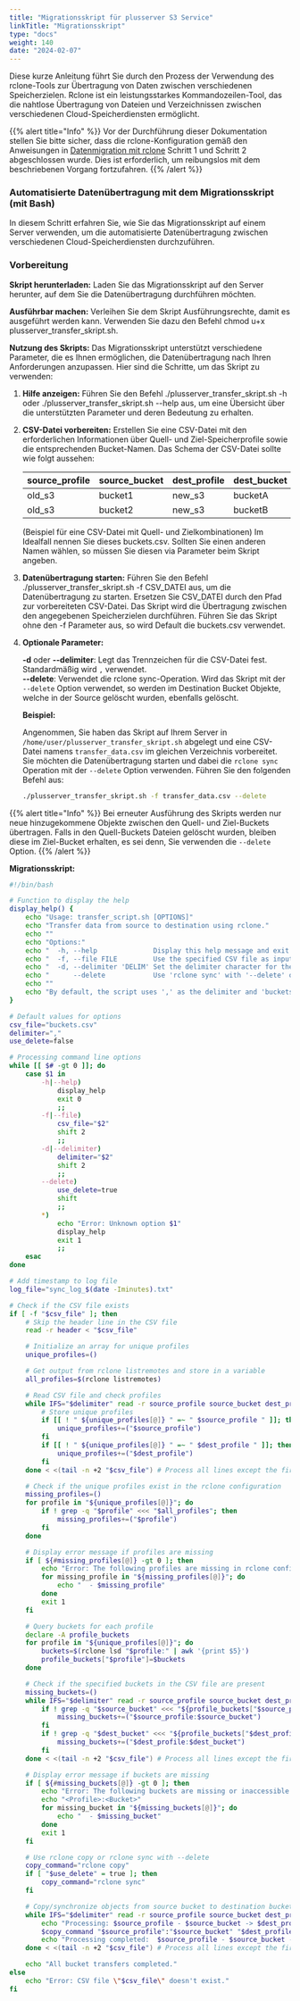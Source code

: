 ```yaml
---
title: "Migrationsskript für plusserver S3 Service"
linkTitle: "Migrationsskript"
type: "docs"
weight: 140
date: "2024-02-07"
---
```


Diese kurze Anleitung führt Sie durch den Prozess der Verwendung des rclone-Tools zur Übertragung von Daten zwischen verschiedenen Speicherzielen. Rclone ist ein leistungsstarkes Kommandozeilen-Tool, das die nahtlose Übertragung von Dateien und Verzeichnissen zwischen verschiedenen Cloud-Speicherdiensten ermöglicht.

{{% alert title="Info" %}}
Vor der Durchführung dieser Dokumentation stellen Sie bitte sicher, dass die rclone-Konfiguration gemäß den Anweisungen in [Datenmigration mit rclone](../migration-with-rclone) Schritt 1 und Schritt 2 abgeschlossen wurde. Dies ist erforderlich, um reibungslos mit dem beschriebenen Vorgang fortzufahren.
{{% /alert %}}

### Automatisierte Datenübertragung mit dem Migrationsskript (mit Bash)

In diesem Schritt erfahren Sie, wie Sie das Migrationsskript auf einem Server verwenden, um die automatisierte Datenübertragung zwischen verschiedenen Cloud-Speicherdiensten durchzuführen.

### Vorbereitung

**Skript herunterladen:** Laden Sie das Migrationsskript auf den Server herunter, auf dem Sie die Datenübertragung durchführen möchten.

**Ausführbar machen:** Verleihen Sie dem Skript Ausführungsrechte, damit es ausgeführt werden kann. Verwenden Sie dazu den Befehl chmod u+x plusserver_transfer_skript.sh.

**Nutzung des Skripts:**
Das Migrationsskript unterstützt verschiedene Parameter, die es Ihnen ermöglichen, die Datenübertragung nach Ihren Anforderungen anzupassen. Hier sind die Schritte, um das Skript zu verwenden:

1. **Hilfe anzeigen:** Führen Sie den Befehl ./plusserver_transfer_skript.sh -h oder ./plusserver_transfer_skript.sh --help aus, um eine Übersicht über die unterstützten Parameter und deren Bedeutung zu erhalten.

2. **CSV-Datei vorbereiten:** Erstellen Sie eine CSV-Datei mit den erforderlichen Informationen über Quell- und Ziel-Speicherprofile sowie die entsprechenden Bucket-Namen. Das Schema der CSV-Datei sollte wie folgt aussehen:

    | source_profile | source_bucket | dest_profile | dest_bucket |
    | -------------- | ------------- | ------------ | ----------- |
    | old_s3         | bucket1       | new_s3       | bucketA     |
    | old_s3         | bucket2       | new_s3       | bucketB     |

    (Beispiel für eine CSV-Datei mit Quell- und Zielkombinationen)
    Im Idealfall nennen Sie dieses buckets.csv. Sollten Sie einen anderen Namen wählen, so müssen Sie diesen via Parameter beim Skript angeben.

3. **Datenübertragung starten:** Führen Sie den Befehl ./plusserver_transfer_skript.sh -f CSV_DATEI aus, um die Datenübertragung zu starten. Ersetzen Sie CSV_DATEI durch den Pfad zur vorbereiteten CSV-Datei. Das Skript wird die Übertragung zwischen den angegebenen Speicherzielen durchführen. Führen Sie das Skript ohne den -f Parameter aus, so wird Default die buckets.csv verwendet.

4. **Optionale Parameter:**

    **-d** oder **--delimiter**: Legt das Trennzeichen für die CSV-Datei fest. Standardmäßig wird `,` verwendet.  
    **--delete**: Verwendet die rclone sync-Operation. Wird das Skript mit der `--delete` Option verwendet, so werden im Destination Bucket Objekte, welche in der Source gelöscht wurden, ebenfalls gelöscht.

    **Beispiel:**

    Angenommen, Sie haben das Skript auf Ihrem Server in `/home/user/plusserver_transfer_skript.sh` abgelegt und eine CSV-Datei namens `transfer_data.csv` im gleichen Verzeichnis vorbereitet. Sie möchten die Datenübertragung starten und dabei die `rclone sync` Operation mit der `--delete` Option verwenden. Führen Sie den folgenden Befehl aus:

    ```bash
    ./plusserver_transfer_skript.sh -f transfer_data.csv --delete
    ```

{{% alert title="Info" %}}
Bei erneuter Ausführung des Skripts werden nur neue hinzugekommene Objekte zwischen den Quell- und Ziel-Buckets übertragen.
Falls in den Quell-Buckets Dateien gelöscht wurden, bleiben diese im Ziel-Bucket erhalten, es sei denn, Sie verwenden die `--delete` Option.
{{% /alert %}}

**Migrationsskript:**

```bash
#!/bin/bash

# Function to display the help
display_help() {
    echo "Usage: transfer_script.sh [OPTIONS]"
    echo "Transfer data from source to destination using rclone."
    echo ""
    echo "Options:"
    echo "  -h, --help              Display this help message and exit."
    echo "  -f, --file FILE         Use the specified CSV file as input."
    echo "  -d, --delimiter 'DELIM' Set the delimiter character for the CSV file."
    echo "      --delete            Use 'rclone sync' with '--delete' option."
    echo ""
    echo "By default, the script uses ',' as the delimiter and 'buckets.csv' as the CSV file."
}

# Default values for options
csv_file="buckets.csv"
delimiter=","
use_delete=false

# Processing command line options
while [[ $# -gt 0 ]]; do
    case $1 in
        -h|--help)
            display_help
            exit 0
            ;;
        -f|--file)
            csv_file="$2"
            shift 2
            ;;
        -d|--delimiter)
            delimiter="$2"
            shift 2
            ;;
        --delete)
            use_delete=true
            shift
            ;;
        *)
            echo "Error: Unknown option $1"
            display_help
            exit 1
            ;;
    esac
done

# Add timestamp to log file
log_file="sync_log_$(date -Iminutes).txt"

# Check if the CSV file exists
if [ -f "$csv_file" ]; then
    # Skip the header line in the CSV file
    read -r header < "$csv_file"

    # Initialize an array for unique profiles
    unique_profiles=()

    # Get output from rclone listremotes and store in a variable
    all_profiles=$(rclone listremotes)

    # Read CSV file and check profiles
    while IFS="$delimiter" read -r source_profile source_bucket dest_profile dest_bucket; do
        # Store unique profiles
        if [[ ! " ${unique_profiles[@]} " =~ " $source_profile " ]]; then
            unique_profiles+=("$source_profile")
        fi
        if [[ ! " ${unique_profiles[@]} " =~ " $dest_profile " ]]; then
            unique_profiles+=("$dest_profile")
        fi
    done < <(tail -n +2 "$csv_file") # Process all lines except the first (header)

    # Check if the unique profiles exist in the rclone configuration
    missing_profiles=()
    for profile in "${unique_profiles[@]}"; do
        if ! grep -q "$profile" <<< "$all_profiles"; then
            missing_profiles+=("$profile")
        fi
    done

    # Display error message if profiles are missing
    if [ ${#missing_profiles[@]} -gt 0 ]; then
        echo "Error: The following profiles are missing in rclone configuration:"
        for missing_profile in "${missing_profiles[@]}"; do
            echo "  - $missing_profile"
        done
        exit 1
    fi

    # Query buckets for each profile
    declare -A profile_buckets
    for profile in "${unique_profiles[@]}"; do
        buckets=$(rclone lsd "$profile:" | awk '{print $5}')
        profile_buckets["$profile"]=$buckets
    done

    # Check if the specified buckets in the CSV file are present
    missing_buckets=()
    while IFS="$delimiter" read -r source_profile source_bucket dest_profile dest_bucket; do
        if ! grep -q "$source_bucket" <<< "${profile_buckets["$source_profile"]}"; then
            missing_buckets+=("$source_profile:$source_bucket")
        fi
        if ! grep -q "$dest_bucket" <<< "${profile_buckets["$dest_profile"]}"; then
            missing_buckets+=("$dest_profile:$dest_bucket")
        fi
    done < <(tail -n +2 "$csv_file") # Process all lines except the first (header)

    # Display error message if buckets are missing
    if [ ${#missing_buckets[@]} -gt 0 ]; then
        echo "Error: The following buckets are missing or inaccessible:"
        echo "<Profile>:<Bucket>"
        for missing_bucket in "${missing_buckets[@]}"; do
            echo "  - $missing_bucket"
        done
        exit 1
    fi

    # Use rclone copy or rclone sync with --delete
    copy_command="rclone copy"
    if [ "$use_delete" = true ]; then
        copy_command="rclone sync"
    fi

    # Copy/synchronize objects from source bucket to destination bucket
    while IFS="$delimiter" read -r source_profile source_bucket dest_profile dest_bucket; do
        echo "Processing: $source_profile - $source_bucket -> $dest_profile - $dest_bucket"
        $copy_command "$source_profile":"$source_bucket" "$dest_profile":"$dest_bucket" --metadata --checksum --progress --copy-links --no-update-modtime --log-file="$log_file"
        echo "Processing completed:  $source_profile - $source_bucket -> $dest_profile - $dest_bucket"
    done < <(tail -n +2 "$csv_file") # Process all lines except the first (header)

    echo "All bucket transfers completed."
else
    echo "Error: CSV file \"$csv_file\" doesn't exist."
fi
```
